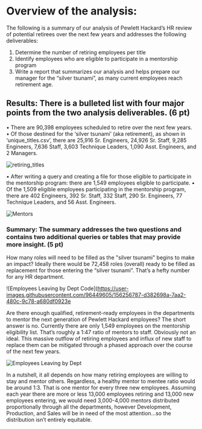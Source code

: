 # Overview of the analysis:
The following is a summary of our analysis of Pewlett Hackard’s HR review of potential retirees over the next few years and addresses the following deliverables: 
1.	Determine the number of retiring employees per title 
2.	Identify employees who are eligible to participate in a mentorship program
3.	Write a report that summarizes our analysis and helps prepare our manager for the “silver tsunami”, as many current employees reach retirement age.
## Results: There is a bulleted list with four major points from the two analysis deliverables. (6 pt)
•	There are 90,398 employees scheduled to retire over the next few years.
•	Of those destined for the ‘silver tsunami’ (aka retirement), as shown in ‘unique_titles.csv’, there are 25,916 Sr. Engineers, 24,926 Sr. Staff, 9,285 Engineers, 7,636 Staff, 3,603 Technique Leaders, 1,090 Asst. Engineers, and 2 Managers.
 
![retiring_titles](https://user-images.githubusercontent.com/96449605/156074366-e016c561-742f-4343-84bd-be7a3b4686e1.png)

•	After writing a query and creating a file for those eligible to participate in the mentorship program: there are 1,549 employees eligible to participate. 
•	Of the 1,509 eligible employees participating in the mentorship program, there are 402 Engineers, 392 Sr. Staff, 332 Staff, 290 Sr. Engineers, 77 Technique Leaders, and 56 Asst. Engineers.

![Mentors](https://user-images.githubusercontent.com/96449605/156074416-a816277f-bae3-4947-9489-7fb795480e81.png)

### Summary: The summary addresses the two questions and contains two additional queries or tables that may provide more insight. (5 pt)
How many roles will need to be filled as the "silver tsunami" begins to make an impact?
Ideally there would be 72,458 roles (overall) ready to be filled as replacement for those entering the “silver tsunami”. That’s a hefty number for any HR department. 

![Employees Leaving by Dept Code](https://user-images.githubusercontent.com/96449605/156256787-d382698a-7aa2-480c-9c78-a680df0923e

Are there enough qualified, retirement-ready employees in the departments to mentor the next generation of Pewlett Hackard employees?
The short answer is no. Currently there are only 1,549 employees on the mentorship eligibility list. That’s roughly a 1:47 ratio of mentors to staff. Obviously not an ideal. This massive outflow of retiring employees and influx of new staff to replace them can be mitigated through a phased approach over the course of the next few years.

![Employees Leaving by Dept](https://user-images.githubusercontent.com/96449605/156256737-6a30a42c-f2ac-4b04-b7d7-1dcd5840533d.png)

In a nutshell, it all depends on how many retiring employees are willing to stay and mentor others. Regardless, a healthy mentor to mentee ratio would be around 1:3. That is one mentor for every three new employees. Assuming each year there are more or less 13,000 employees retiring and 13,000 new employees entering, we would need 3,000-4,000 mentors distributed proportionally through all the departments, however Development, Production, and Sales will be in need of the most attention…so the distribution isn’t entirely equitable. 

